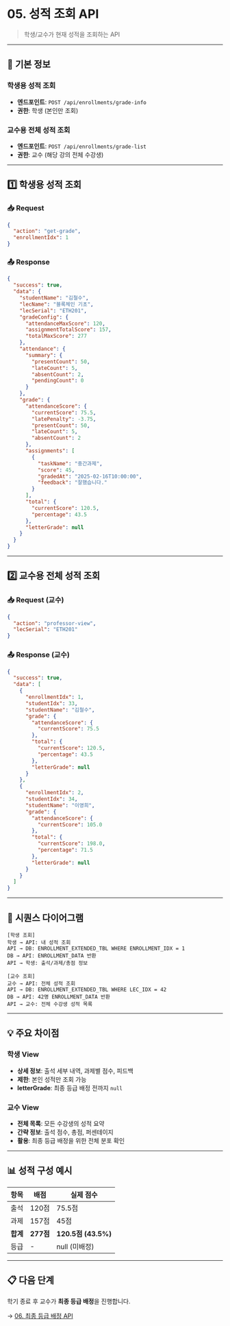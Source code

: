# 05. 성적 조회 API

> 학생/교수가 현재 성적을 조회하는 API

---

## 📌 기본 정보

### 학생용 성적 조회

- **엔드포인트**: `POST /api/enrollments/grade-info`
- **권한**: 학생 (본인만 조회)

### 교수용 전체 성적 조회

- **엔드포인트**: `POST /api/enrollments/grade-list`
- **권한**: 교수 (해당 강의 전체 수강생)

---

## 1️⃣ 학생용 성적 조회

### 📥 Request

```json
{
  "action": "get-grade",
  "enrollmentIdx": 1
}
```

### 📤 Response

```json
{
  "success": true,
  "data": {
    "studentName": "김철수",
    "lecName": "블록체인 기초",
    "lecSerial": "ETH201",
    "gradeConfig": {
      "attendanceMaxScore": 120,
      "assignmentTotalScore": 157,
      "totalMaxScore": 277
    },
    "attendance": {
      "summary": {
        "presentCount": 50,
        "lateCount": 5,
        "absentCount": 2,
        "pendingCount": 0
      }
    },
    "grade": {
      "attendanceScore": {
        "currentScore": 75.5,
        "latePenalty": -3.75,
        "presentCount": 50,
        "lateCount": 5,
        "absentCount": 2
      },
      "assignments": [
        {
          "taskName": "중간과제",
          "score": 45,
          "gradedAt": "2025-02-16T10:00:00",
          "feedback": "잘했습니다."
        }
      ],
      "total": {
        "currentScore": 120.5,
        "percentage": 43.5
      },
      "letterGrade": null
    }
  }
}
```

---

## 2️⃣ 교수용 전체 성적 조회

### 📥 Request (교수)

```json
{
  "action": "professor-view",
  "lecSerial": "ETH201"
}
```

### 📤 Response (교수)

```json
{
  "success": true,
  "data": [
    {
      "enrollmentIdx": 1,
      "studentIdx": 33,
      "studentName": "김철수",
      "grade": {
        "attendanceScore": {
          "currentScore": 75.5
        },
        "total": {
          "currentScore": 120.5,
          "percentage": 43.5
        },
        "letterGrade": null
      }
    },
    {
      "enrollmentIdx": 2,
      "studentIdx": 34,
      "studentName": "이영희",
      "grade": {
        "attendanceScore": {
          "currentScore": 105.0
        },
        "total": {
          "currentScore": 198.0,
          "percentage": 71.5
        },
        "letterGrade": null
      }
    }
  ]
}
```

---

## 🔄 시퀀스 다이어그램

```plaintext
[학생 조회]
학생 → API: 내 성적 조회
API → DB: ENROLLMENT_EXTENDED_TBL WHERE ENROLLMENT_IDX = 1
DB → API: ENROLLMENT_DATA 반환
API → 학생: 출석/과제/총점 정보

[교수 조회]
교수 → API: 전체 성적 조회
API → DB: ENROLLMENT_EXTENDED_TBL WHERE LEC_IDX = 42
DB → API: 42명 ENROLLMENT_DATA 반환
API → 교수: 전체 수강생 성적 목록
```

---

## 💡 주요 차이점

### 학생 View

- **상세 정보**: 출석 세부 내역, 과제별 점수, 피드백
- **제한**: 본인 성적만 조회 가능
- **letterGrade**: 최종 등급 배정 전까지 `null`

### 교수 View

- **전체 목록**: 모든 수강생의 성적 요약
- **간략 정보**: 출석 점수, 총점, 퍼센테이지
- **활용**: 최종 등급 배정을 위한 전체 분포 확인

---

## 📊 성적 구성 예시

| 항목 | 배점 | 실제 점수 |
|------|------|----------|
| 출석 | 120점 | 75.5점 |
| 과제 | 157점 | 45점 |
| **합계** | **277점** | **120.5점 (43.5%)** |
| 등급 | - | null (미배정) |

---

## 📋 다음 단계

학기 종료 후 교수가 **최종 등급 배정**을 진행합니다.

→ [06. 최종 등급 배정 API](./06_최종등급배정_API.md)
